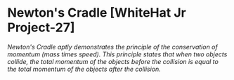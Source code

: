 # Newton's Cradle [WhiteHat Jr Project-27]
*Newton's Cradle aptly demonstrates the principle of the conservation of momentum (mass times speed). This principle states that when two objects collide, the total momentum of the objects before the collision is equal to the total momentum of the objects after the collision.*
